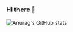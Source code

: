 ### Hi there 👋
![Anurag's GitHub stats](https://github-readme-stats.vercel.app/api?username=joaotelini&theme=dark&show_icons=true)
<!-- [![Top Langs](https://github-readme-stats.vercel.app/api/top-langs/?username=joaotelini&langs_count=8)](https://github.com/joaotelini/joaotelini) -->
